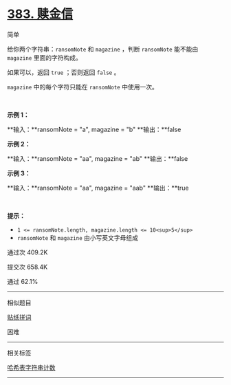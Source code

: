 # [383\. 赎金信](https://leetcode.cn/problems/ransom-note/)

简单

给你两个字符串：`ransomNote` 和 `magazine` ，判断 `ransomNote` 能不能由 `magazine` 里面的字符构成。

如果可以，返回 `true` ；否则返回 `false` 。

`magazine` 中的每个字符只能在 `ransomNote` 中使用一次。

&nbsp;

**示例 1：**

**输入：**ransomNote = "a", magazine = "b"
**输出：**false

**示例 2：**

**输入：**ransomNote = "aa", magazine = "ab"
**输出：**false

**示例 3：**

**输入：**ransomNote = "aa", magazine = "aab"
**输出：**true

&nbsp;

**提示：**

- `1 <= ransomNote.length, magazine.length <= 10<sup>5</sup>`
- `ransomNote` 和 `magazine` 由小写英文字母组成

通过次 409.2K

提交次 658.4K

通过  62.1%

---

相似题目

[贴纸拼词](https://leetcode.cn/problems/stickers-to-spell-word/)

困难

---

相关标签

[哈希表](https://leetcode.cn/tag/hash-table/)[字符串](https://leetcode.cn/tag/string/)[计数](https://leetcode.cn/tag/counting/)

---
